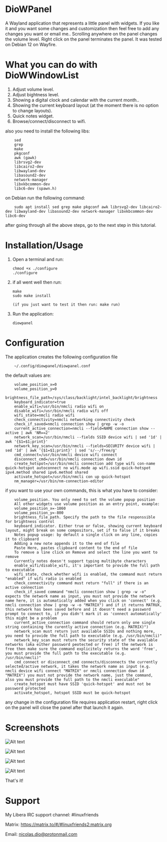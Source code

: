 # DioWPanel
A Wayland application that represents a little panel with widgets. If you like it and you want some changes and customization then feel free to add any changes you want or email me..
Scrolling anywhere on the panel changes the volume level. Right click on the panel terminates the panel.
It was tested on Debian 12 on Wayfire.

# What you can do with DioWWindowList
   1. Adjust volume level.
   2. Adjust bightness level.
   3. Showing a digital clock and calendar with the current month..
   4. Showing the current keyboard layout (at the moment there is no option to change layouts).
   5. Quick notes widget.
   6. Browse/connect/disconnect to wifi.

   also you need to install the following libs:

		sed
		grep
		make
		pkgconf
		awk (gawk)
	 	librsvg2-dev
		libcairo2-dev
		libwayland-dev
		libasound2-dev
		network-manager
		libxkbcommon-dev
		libc6-dev (spawn.h)

   on Debian run the following command:

		sudo apt install sed grep make pkgconf awk librsvg2-dev libcairo2-dev libwayland-dev libasound2-dev network-manager libxkbcommon-dev libc6-dev

   after going through all the above steps, go to the next step in this tutorial.

# Installation/Usage
  1. Open a terminal and run:

		 chmod +x ./configure
		 ./configure

  3. if all went well then run:

		 make
		 sudo make install
		 
		 (if you just want to test it then run: make run)
		
  4. Run the application:
  
		 diowpanel

# Configuration
The application creates the following configuration file

		~/.config/diowpanel/diowpanel.conf

   the default values are:

		volume_position_x=0
		volume_position_y=0
		brightness_file_path=/sys/class/backlight/intel_backlight/brightness
		keyboard_indicator=true
		enable_wifi=/usr/bin/nmcli radio wifi on
		disable_wifi=/usr/bin/nmcli radio wifi off
		wifi_state=nmcli radio wifi
		check_connectivity=nmcli networking connectivity check
		check_if_saved=nmcli connection show | grep -w -o
		current_active_connection=nmcli --field=NAME connection show --active | awk 'NR==2'
		network_scan=/usr/bin/nmcli --fields SSID device wifi | sed '1d' | awk '{$1=$1;print}'
		network_key_scan=/usr/bin/nmcli --fields=SECURITY device wifi | sed '1d' | awk '{$1=$1;print}' | sed 's/--/free/g'
		cmd_connect=/usr/bin/nmcli device wifi connect
		disconnect_cmd=/usr/bin/nmcli connection down id
		create_hotspot=/usr/bin/nmcli connection add type wifi con-name quick-hotspot autoconnect no wifi.mode ap wifi.ssid quick-hotspot ipv4.method shared ipv6.method shared
		activate_hotspot=/usr/bin/nmcli con up quick-hotspot
		nm_manager=/usr/bin/nm-connection-editor

   if you want to use your own commands, this is what you have to consider:

		volume_position. You only need to set the volume popup position
		All other widgets use volume position as an entry point, example:
		volume_position_x=-1860
		volume_position_y=-800
		brightness_file_path. Specify the path to the file responssible for brightness control
		keyboard_indicator. Either true or false, showing current keyboard layout, might break on some compositors, set if to false if it breaks
		Notes popup usage: by default a single click on any line, copies it to clipboard
		Adding a new note appends it to the end of file
		Paste Here, pastes clipboard content to the end of file
		To remove a line click on Remove and select the line you want to remove
		Currently notes doesn't support typing multibyte characters
		enable_wifi/disable_wifi, it's important to provide the full path to executable
		wifi_state, check whether wifi is enabled, the command must return "enabled" if wifi radio is enabled
		check_connectivity command must return "full" if there is an active connection
		check_if_saved command "nmcli connection show | grep -w -o" expects the network name as input, you must not provide the network name here, it is automatically added when you click on 'connect' (e.g. nmcli connection show | grep -w -o "MATRIX") and if it returns MATRUX, this network has been saved before and it doesn't need a password prompt to connect to, if you didn't mark it as 'connect automatically' this might be a problem
		current_active_connection command should return only one single string containing the curently active connection (e.g. MATRIX)")
		network_scan must return just available SSIDs and nothing more, you need to provide the full path to executable (e.g. /usr/bin/nmcli)"
		network_key_scan must return the security state of the available networks (aka either password peotected or free) if the network is free then make sure the command explicitely returns the word 'free', you must provide the full path to the executable (e.g. /usr/bin/nmcli)"
		cmd_connect or disconnect_cmd connects/disconnects the currently selected/active network, it takes the network name as input (e.g. nmcli device wifi connect "MATRIX" or nmcli connection down id "MATRIX") you must not provide the network name, just the command, also you must provide the full path to the nmcli execulable"
		create_hotspot must have SSID 'quick-hotspot' and must not be password protected
		activate_hotspot, hotspot SSID must be quick-hotspot

   any change in the configuration file requires application restart, right click on the panel will close the panel after that launch it again.

# Screenshots

![Alt text](https://raw.githubusercontent.com/DiogenesN/diowpanel/main/diowpanel-volume.png)

![Alt text](https://raw.githubusercontent.com/DiogenesN/diowpanel/main/diowpanel-calendar.png)

![Alt text](https://raw.githubusercontent.com/DiogenesN/diowpanel/main/diowpanel-notes.png)

![Alt text](https://raw.githubusercontent.com/DiogenesN/diowpanel/main/diowpanel-notwork.png)

That's it!

# Support

   My Libera IRC support channel: #linuxfriends

   Matrix: https://matrix.to/#/#linuxfriends2:matrix.org

   Email: nicolas.dio@protonmail.com
